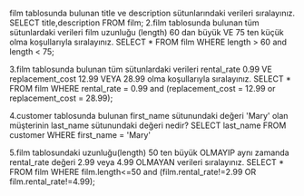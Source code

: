 film tablosunda bulunan title ve description sütunlarındaki verileri sıralayınız. SELECT title,description FROM film;
2.film tablosunda bulunan tüm sütunlardaki verileri film uzunluğu (length) 60 dan büyük VE 75 ten küçük olma koşullarıyla sıralayınız. SELECT * FROM film WHERE length > 60 and length < 75;

3.film tablosunda bulunan tüm sütunlardaki verileri rental_rate 0.99 VE replacement_cost 12.99 VEYA 28.99 olma koşullarıyla sıralayınız. SELECT * FROM film WHERE rental_rate = 0.99 and (replacement_cost = 12.99 or replacement_cost = 28.99);

4.customer tablosunda bulunan first_name sütunundaki değeri 'Mary' olan müşterinin last_name sütunundaki değeri nedir? SELECT last_name FROM customer WHERE first_name = 'Mary'

5.film tablosundaki uzunluğu(length) 50 ten büyük OLMAYIP aynı zamanda rental_rate değeri 2.99 veya 4.99 OLMAYAN verileri sıralayınız. SELECT * FROM film WHERE film.length<=50 and (film.rental_rate!=2.99 OR film.rental_rate!=4.99);
